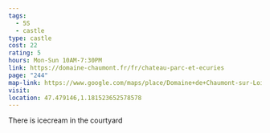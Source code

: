 ```yaml
---
tags:
  - 5S
  - castle
type: castle
cost: 22
rating: 5
hours: Mon-Sun 10AM-7:30PM
link: https://domaine-chaumont.fr/fr/chateau-parc-et-ecuries
page: "244"
map-link: https://www.google.com/maps/place/Domaine+de+Chaumont-sur-Loire/@47.4790656,1.1770963,17z/data=!3m1!4b1!4m6!3m5!1s0x47e352f88536801f:0x1ea27e2e0fd9aa2b!8m2!3d47.4790621!4d1.1819672!16zL20vMG00cTc?entry=ttu&g_ep=EgoyMDI0MDkxMS4wIKXMDSoASAFQAw%3D%3D
visit: 
location: 47.479146,1.181523652578578
---
```

There is icecream in the courtyard